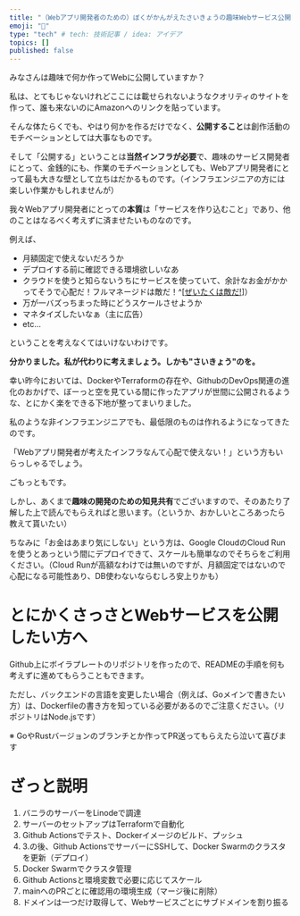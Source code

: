 ```yaml
---
title: "（Webアプリ開発者のための）ぼくがかんがえたさいきょうの趣味Webサービス公開"
emoji: "🍣"
type: "tech" # tech: 技術記事 / idea: アイデア
topics: []
published: false
---
```


みなさんは趣味で何か作ってWebに公開していますか？

私は、とてもじゃないけれどここには載せられないようなクオリティのサイトを作って、誰も来ないのにAmazonへのリンクを貼っています。

そんな体たらくでも、やはり何かを作るだけでなく、**公開すること**は創作活動のモチベーションとしては大事なものです。

そして「公開する」ということは**当然インフラが必要**で、趣味のサービス開発者にとって、金銭的にも、作業のモチベーションとしても、Webアプリ開発者にとって最も大きな壁として立ちはだかるものです。（インフラエンジニアの方には楽しい作業かもしれませんが）

我々Webアプリ開発者にとっての**本質**は「サービスを作り込むこと」であり、他のことはなるべく考えずに済ませたいものなのです。

例えば、

- 月額固定で使えないだろうか
- デプロイする前に確認できる環境欲しいなあ
- クラウドを使うと知らないうちにサービスを使っていて、余計なお金がかかってそうで心配だ！フルマネージドは敵だ！^[[ぜいたくは敵だ!](https://ja.wikipedia.org/wiki/%E5%9B%BD%E6%B0%91%E7%B2%BE%E7%A5%9E%E7%B7%8F%E5%8B%95%E5%93%A1)]）
- 万が一バズっちまった時にどうスケールさせようか
- マネタイズしたいなぁ（主に広告）
- etc...

ということを考えなくてはいけないわけです。

**分かりました。私が代わりに考えましょう。しかも"さいきょう"のを。**

幸い昨今においては、DockerやTerraformの存在や、GithubのDevOps関連の進化のおかげで、ぼーっと空を見ている間に作ったアプリが世間に公開されるような、とにかく楽をできる下地が整ってまいりました。

私のような非インフラエンジニアでも、最低限のものは作れるようになってきたのです。

「Webアプリ開発者が考えたインフラなんて心配で使えない！」という方もいらっしゃるでしょう。

ごもっともです。

しかし、あくまで**趣味の開発のための知見共有**でございますので、そのあたり了解した上で読んでもらえればと思います。（というか、おかしいところあったら教えて貰いたい）

ちなみに「お金はあまり気にしない」という方は、Google CloudのCloud Runを使うとあっという間にデプロイできて、スケールも簡単なのでそちらをご利用ください。（Cloud Runが高額なわけでは無いのですが、月額固定ではないので心配になる可能性あり、DB使わないならむしろ安上りかも）

# とにかくさっさとWebサービスを公開したい方へ

Github上にボイラプレートのリポジトリを作ったので、READMEの手順を何も考えずに進めてもらうこともできます。

ただし、バックエンドの言語を変更したい場合（例えば、Goメインで書きたい方）は、Dockerfileの書き方を知っている必要があるのでご注意ください。（リポジトリはNode.jsです）

※ GoやRustバージョンのブランチとか作ってPR送ってもらえたら泣いて喜びます

# ざっと説明

1. バニラのサーバーをLinodeで調達
2. サーバーのセットアップはTerraformで自動化
3. Github Actionsでテスト、Dockerイメージのビルド、プッシュ
4. 3.の後、Github ActionsでサーバーにSSHして、Docker Swarmのクラスタを更新（デプロイ）
5. Docker Swarmでクラスタ管理
6. Github Actionsと環境変数で必要に応じてスケール
7. mainへのPRごとに確認用の環境生成（マージ後に削除）
8. ドメインは一つだけ取得して、Webサービスごとにサブドメインを割り振る
